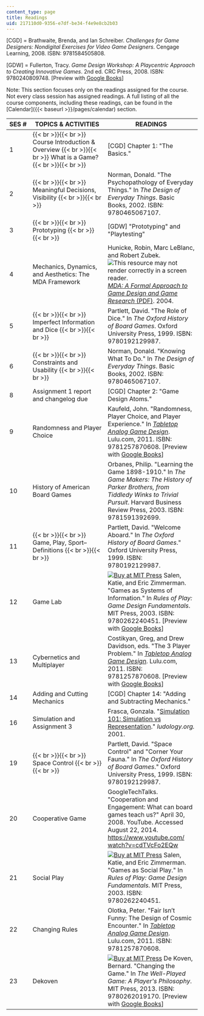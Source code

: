```yaml
---
content_type: page
title: Readings
uid: 217110d0-9356-e7df-be34-f4e9e8cb2b03
---
```


\[CGD\] = Brathwaite, Brenda, and Ian Schreiber. _Challenges for Game Designers: Non­digital Exercises for Video Game Designers_. Cengage Learning, 2008. ISBN: 9781584505808.

\[GDW\] = Fullerton, Tracy. _Game Design Workshop: A Playcentric Approach to Creating Innovative Games_. 2nd ed. CRC Press, 2008. ISBN: 9780240809748. \[Preview with [Google Books](http://books.google.com/books?id=OjIYWtqWxtAC&pg=PAfrontcover)\]

Note: This section focuses only on the readings assigned for the course. Not every class session has assigned readings. A full listing of all the course components, including these readings, can be found in the [Calendar]({{< baseurl >}}/pages/calendar) section.

| SES # | TOPICS & ACTIVITIES | READINGS |
| --- | --- | --- |
| 1 |  {{< br >}}{{< br >}} Course Introduction & Overview {{< br >}}{{< br >}} What is a Game? {{< br >}}{{< br >}}  | \[CGD\] Chapter 1: "The Basics." |
| 2 |  {{< br >}}{{< br >}} Meaningful Decisions, Visibility {{< br >}}{{< br >}}  | Norman, Donald. "The Psychopathology of Everyday Things." In _The Design of Everyday Things_. Basic Books, 2002. ISBN: 9780465067107. |
| 3 |  {{< br >}}{{< br >}} Prototyping {{< br >}}{{< br >}}  | \[GDW\] "Prototyping" and "Playtesting" |
| 4 | Mechanics, Dynamics, and Aesthetics: The MDA Framework | Hunicke, Robin, Marc LeBlanc, and Robert Zubek. ![This resource may not render correctly in a screen reader.](/images/inacessible.gif)[_MDA: A Formal Approach to Game Design and Game Research_ (PDF)](http://www.cs.northwestern.edu/~hunicke/MDA.pdf). 2004. |
| 5 |  {{< br >}}{{< br >}} Imperfect Information and Dice {{< br >}}{{< br >}}  | Partlett, David. "The Role of Dice." In _The Oxford History of Board Games_. Oxford University Press, 1999. ISBN: 9780192129987. |
| 6 |  {{< br >}}{{< br >}} Constraints and Usability {{< br >}}{{< br >}}  | Norman, Donald. "Knowing What To Do." In _The Design of Everyday Things_. Basic Books, 2002. ISBN: 9780465067107. |
| 8 | Assignment 1 report and changelog due | \[CGD\] Chapter 2: "Game Design Atoms." |
| 9 | Randomness and Player Choice | Kaufeld, John. "Randomness, Player Choice, and Player Experience." In [_Tabletop Analog Game Design_](http://www.lulu.com/shop/drew-davidson-and-greg-costikyan-and-et-al/tabletop-analog-game-design/paperback/product-16534152.html). Lulu.com, 2011. ISBN: 9781257870608. \[Preview with [Google Books](http://books.google.com/books?id=qf1XAwAAQBAJ&pg=PA33#v=onepage)\] |
| 10 | History of American Board Games | Orbanes, Philip. "Learning the Game 1898-1910." In _The Game Makers: The History of Parker Brothers, from Tiddledy Winks to Trivial Pursuit_. Harvard Business Review Press, 2003. ISBN: 9781591392699. |
| 11 |  {{< br >}}{{< br >}} Game, Play, Sport–Definitions {{< br >}}{{< br >}}  | Partlett, David. "Welcome Aboard." In _The Oxford History of Board Games_." Oxford University Press, 1999. ISBN: 9780192129987. |
| 12 | Game Lab | [![Buy at MIT Press](/images/mp_logo.gif)](https://mitpress.mit.edu/9780262240451) Salen, Katie, and Eric Zimmerman. "Games as Systems of Information." In _Rules of Play: Game Design Fundamentals_. MIT Press, 2003. ISBN: 9780262240451. \[Preview with [Google Books](http://books.google.com/books?id=UM-xyczrZuQC&pg=PAfrontcover)\] |
| 13 | Cybernetics and Multiplayer | Costikyan, Greg, and Drew Davidson, eds. "The 3 Player Problem." In [_Tabletop Analog Game Design_](http://www.lulu.com/shop/drew-davidson-and-greg-costikyan-and-et-al/tabletop-analog-game-design/paperback/product-16534152.html). Lulu.com, 2011. ISBN: 9781257870608. \[Preview with [Google Books](http://books.google.com/books?id=qf1XAwAAQBAJ&pg=PA17#v=onepage)\] |
| 14 | Adding and Cutting Mechanics | \[CGD\] Chapter 14: "Adding and Subtracting Mechanics." |
| 16 | Simulation and Assignment 3 | Frasca, Gonzala. "[Simulation 101: Simulation vs Representation](http://www.ludology.org/articles/sim1/simulation101.html)." _ludology.org._ 2001. |
| 19 |  {{< br >}}{{< br >}} Space Control {{< br >}}{{< br >}}  | Partlett, David. "Space Control" and "Corner Your Fauna." In _The Oxford History of Board Games_." Oxford University Press, 1999. ISBN: 9780192129987. |
| 20 | Cooperative Game | GoogleTechTalks. "Cooperation and Engagement: What can board games teach us?" April 30, 2008. YouTube. Accessed August 22, 2014. [https://www.youtube.com/ watch?v=cdTVcFo2EQw](https://www.youtube.com/watch?v=cdTVcFo2EQw) |
| 21 | Social Play | [![Buy at MIT Press](/images/mp_logo.gif)](https://mitpress.mit.edu/9780262240451) Salen, Katie, and Eric Zimmerman. "Games as Social Play." In _Rules of Play: Game Design Fundamentals_. MIT Press, 2003. ISBN: 9780262240451. |
| 22 | Changing Rules | Olotka, Peter. "Fair Isn’t Funny: The Design of Cosmic Encounter." In [_Tabletop Analog Game Design_](http://www.lulu.com/shop/drew-davidson-and-greg-costikyan-and-et-al/tabletop-analog-game-design/paperback/product-16534152.html). Lulu.com, 2011. ISBN: 9781257870608. |
| 23 | Dekoven | [![Buy at MIT Press](/images/mp_logo.gif)](https://mitpress.mit.edu/9780262019170) De Koven, Bernard. "Changing the Game." In _The Well-Played Game: A Player's Philosophy_. MIT Press, 2013. ISBN: 9780262019170. \[Preview with [Google Books](http://books.google.com/books?id=YYiFAAAAQBAJ&pg=PAfrontcover)\]